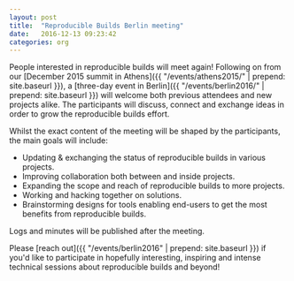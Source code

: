 ```yaml
---
layout: post
title:  "Reproducible Builds Berlin meeting"
date:   2016-12-13 09:23:42
categories: org
---
```


People interested in reproducible builds will meet again! Following on from our [December 2015 summit in Athens]({{ "/events/athens2015/" | prepend: site.baseurl }}), a [three-day event in Berlin]({{ "/events/berlin2016/" | prepend: site.baseurl }}) will welcome both previous attendees and new projects alike. The participants will discuss, connect and exchange ideas in order to grow the reproducible builds effort.

Whilst the exact content of the meeting will be shaped by the participants, the main goals will include:

  * Updating & exchanging the status of reproducible builds in various projects.
  * Improving collaboration both between and inside projects.
  * Expanding the scope and reach of reproducible builds to more projects.
  * Working and hacking together on solutions.
  * Brainstorming designs for tools enabling end-users to get the most benefits from reproducible builds.

Logs and minutes will be published after the meeting.

Please [reach out]({{ "/events/berlin2016" | prepend: site.baseurl }}) if you'd like to participate in hopefully interesting, inspiring and intense technical sessions about reproducible builds and beyond!
